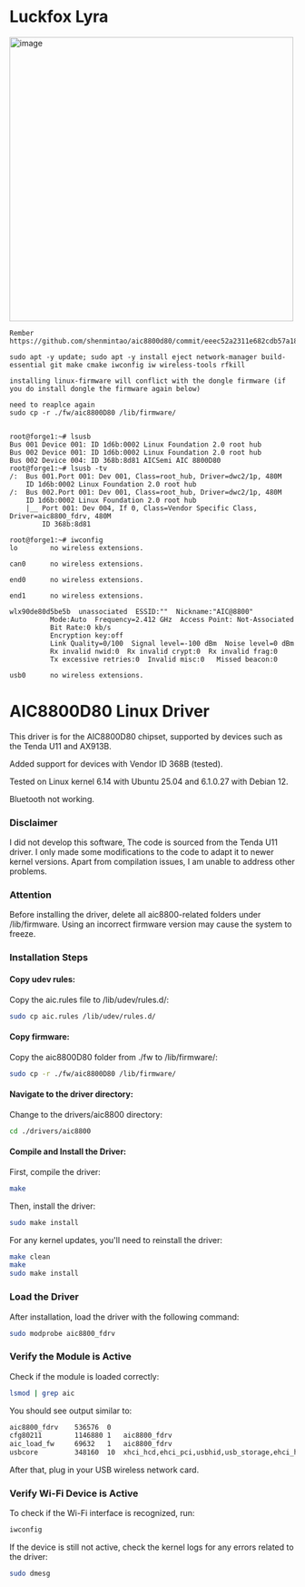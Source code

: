 # Luckfox Lyra
<img width="500" height="500" alt="image" src="https://github.com/user-attachments/assets/27d16309-3419-424b-8eab-fe3fdf70244e" />

```
Rember
https://github.com/shenmintao/aic8800d80/commit/eeec52a2311e682cdb57a186f222ac218deaf748
```

```
sudo apt -y update; sudo apt -y install eject network-manager build-essential git make cmake iwconfig iw wireless-tools rfkill

installing linux-firmware will conflict with the dongle firmware (if you do install dongle the firmware again below)

need to reaplce again
sudo cp -r ./fw/aic8800D80 /lib/firmware/


root@forge1:~# lsusb
Bus 001 Device 001: ID 1d6b:0002 Linux Foundation 2.0 root hub
Bus 002 Device 001: ID 1d6b:0002 Linux Foundation 2.0 root hub
Bus 002 Device 004: ID 368b:8d81 AICSemi AIC 8800D80
root@forge1:~# lsusb -tv
/:  Bus 001.Port 001: Dev 001, Class=root_hub, Driver=dwc2/1p, 480M
    ID 1d6b:0002 Linux Foundation 2.0 root hub
/:  Bus 002.Port 001: Dev 001, Class=root_hub, Driver=dwc2/1p, 480M
    ID 1d6b:0002 Linux Foundation 2.0 root hub
    |__ Port 001: Dev 004, If 0, Class=Vendor Specific Class, Driver=aic8800_fdrv, 480M
        ID 368b:8d81

root@forge1:~# iwconfig
lo        no wireless extensions.

can0      no wireless extensions.

end0      no wireless extensions.

end1      no wireless extensions.

wlx90de80d5be5b  unassociated  ESSID:""  Nickname:"AIC@8800"
          Mode:Auto  Frequency=2.412 GHz  Access Point: Not-Associated   
          Bit Rate:0 kb/s   
          Encryption key:off
          Link Quality=0/100  Signal level=-100 dBm  Noise level=0 dBm
          Rx invalid nwid:0  Rx invalid crypt:0  Rx invalid frag:0
          Tx excessive retries:0  Invalid misc:0   Missed beacon:0

usb0      no wireless extensions.

```

# AIC8800D80 Linux Driver
This driver is for the AIC8800D80 chipset, supported by devices such as the Tenda U11 and AX913B.

Added support for devices with Vendor ID 368B (tested).

Tested on Linux kernel 6.14 with Ubuntu 25.04 and 6.1.0.27 with Debian 12.

Bluetooth not working.

### Disclaimer
I did not develop this software, The code is sourced from the Tenda U11 driver. I only made some modifications to the code to adapt it to newer kernel versions. Apart from compilation issues, I am unable to address other problems.

### Attention
Before installing the driver, delete all aic8800-related folders under /lib/firmware. Using an incorrect firmware version may cause the system to freeze.

### Installation Steps
#### Copy udev rules:

Copy the aic.rules file to /lib/udev/rules.d/:

```bash
sudo cp aic.rules /lib/udev/rules.d/
```

#### Copy firmware:

Copy the aic8800D80 folder from ./fw to /lib/firmware/:

```bash
sudo cp -r ./fw/aic8800D80 /lib/firmware/
```
#### Navigate to the driver directory:

Change to the drivers/aic8800 directory:

```bash
cd ./drivers/aic8800
```

#### Compile and Install the Driver:

First, compile the driver:

```bash
make
```
Then, install the driver:

```bash
sudo make install
```

For any kernel updates, you'll need to reinstall the driver:

```bash
make clean
make
sudo make install
```

### Load the Driver
After installation, load the driver with the following command:

```bash
sudo modprobe aic8800_fdrv
```

### Verify the Module is Active
Check if the module is loaded correctly:

```bash
lsmod | grep aic
```
You should see output similar to:

```bash
aic8800_fdrv    536576  0
cfg80211        1146880 1   aic8800_fdrv
aic_load_fw     69632   1   aic8800_fdrv
usbcore         348160  10  xhci_hcd,ehci_pci,usbhid,usb_storage,ehci_hcd,xhci_pci,uas,aic_load_fw,uhci_hcd,aic8800_fdrv
```

After that, plug in your USB wireless network card.

### Verify Wi-Fi Device is Active
To check if the Wi-Fi interface is recognized, run:

```bash
iwconfig
```
If the device is still not active, check the kernel logs for any errors related to the driver:

```bash
sudo dmesg
```
